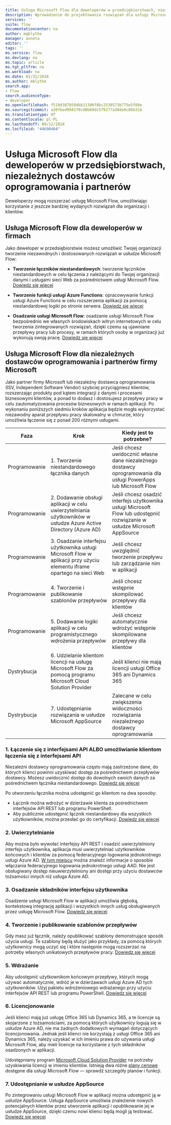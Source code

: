 ```yaml
---
title: Usługa Microsoft Flow dla deweloperów w przedsiębiorstwach, niezależnych dostawców oprogramowania i partnerów| Microsoft Docs
description: Wprowadzenie do projektowania rozwiązań dla usługi Microsoft Flow.
services: ''
suite: flow
documentationcenter: na
author: mgblythe
manager: anneta
editor: ''
tags: ''
ms.service: flow
ms.devlang: na
ms.topic: article
ms.tgt_pltfrm: na
ms.workload: na
ms.date: 01/31/2018
ms.author: mblythe
search.app:
- Flow
search.audienceType:
- developer
ms.openlocfilehash: f510d387b594bb11306f8bc2530573b775e5f08e
ms.sourcegitcommit: a20fbed9941f0cd8b69dc579277a30da9c8bb31b
ms.translationtype: HT
ms.contentlocale: pl-PL
ms.lasthandoff: 09/12/2018
ms.locfileid: "44690404"
---
```

# <a name="microsoft-flow-for-enterprise-developers-isvs-and-partners"></a>Usługa Microsoft Flow dla deweloperów w przedsiębiorstwach, niezależnych dostawców oprogramowania i partnerów

Deweloperzy mogą rozszerzać usługę Microsoft Flow, umożliwiając korzystanie z jeszcze bardziej wydajnych rozwiązań dla organizacji i klientów.

## <a name="microsoft-flow-for-enterprise-developers"></a>Usługa Microsoft Flow dla deweloperów w firmach

Jako deweloper w przedsiębiorstwie możesz umożliwić Twojej organizacji tworzenie niezawodnych i dostosowanych rozwiązań w usłudze Microsoft Flow:

- **Tworzenie łączników niestandardowych**: tworzenie łączników niestandardowych w celu łączenia z należącymi do Twojej organizacji danymi i usługami sieci Web za pośrednictwem usługi Microsoft Flow. [Dowiedz się więcej](https://docs.microsoft.com/connectors/custom-connectors/)

- **Tworzenie funkcji usługi Azure Functions**: opracowywanie funkcji usługi Azure Functions w celu rozszerzenia aplikacji za pomocą niestandardowej logiki po stronie serwera. [Dowiedz się więcej](https://docs.microsoft.com/azure/azure-functions/functions-flow-scenario)

- **Osadzanie usługi Microsoft Flow**: osadzanie usługi Microsoft Flow bezpośrednio we własnych środowiskach witryn internetowych w celu tworzenia zintegrowanych rozwiązań, dzięki czemu są ujawniane przepływy pracy lub procesy, w ramach których osoby w organizacji już wykonują swoją pracę. [Dowiedz się więcej](embed-flow-dev.md)

## <a name="microsoft-flow-for-isvs-and-microsoft-partners"></a>Usługa Microsoft Flow dla niezależnych dostawców oprogramowania i partnerów firmy Microsoft

Jako partner firmy Microsoft lub niezależny dostawca oprogramowania (ISV, Independent Software Vendor) szybciej przyciągniesz klientów, rozszerzając produkty pod kątem integracji z danymi i procesami biznesowymi klientów, a ponad to dodasz i dostosujesz przepływy pracy w celu zautomatyzowania procesów biznesowych w ramach aplikacji. Po wykonaniu poniższych siedmiu kroków aplikacja będzie mogła wykorzystać niezawodny aparat przepływu pracy skalowalny w chmurze, który umożliwia łączenie się z ponad 200 różnymi usługami.

| Faza | Krok | Kiedy jest to potrzebne? |
| --- | --- | --- |
| Programowanie | 1. Tworzenie niestandardowego łącznika danych | Jeśli chcesz uwidocznić własne dane niezależnego dostawcy oprogramowania dla usługi PowerApps lub Microsoft Flow |
| Programowanie | 2. Dodawanie obsługi aplikacji w celu uwierzytelniania użytkowników w usłudze Azure Active Directory (Azure AD) | Jeśli chcesz osadzić interfejs użytkownika usługi Microsoft Flow lub udostępnić rozwiązanie w usłudze Microsoft AppSource | 
| Programowanie | 3. Osadzanie interfejsu użytkownika usługi Microsoft Flow w aplikacji przy użyciu elementu iframe opartego na sieci Web | Jeśli chcesz uwzględnić tworzenie przepływu lub zarządzanie nim w aplikacji | 
| Programowanie | 4. Tworzenie i publikowanie szablonów przepływów | Jeśli chcesz wstępnie skompilować przepływy dla klientów | 
| Programowanie | 5. Dodawanie logiki aplikacji w celu programistycznego wdrożenia przepływów | Jeśli chcesz automatycznie wdrożyć wstępnie skompilowane przepływy dla klientów | 
| Dystrybucja | 6. Udzielanie klientom licencji na usługę Microsoft Flow za pomocą programu Microsoft Cloud Solution Provider | Jeśli klienci nie mają licencji usługi Office 365 ani Dynamics 365 |
| Dystrybucja | 7. Udostępnianie rozwiązania w usłudze Microsoft AppSource | Zalecane w celu zwiększenia widoczności rozwiązania niezależnego dostawcy oprogramowania |

### <a name="1-connecting-to-your-apis-or-enabling-customers-to-connect-to-your-apis"></a>1. Łączenie się z interfejsami API ALBO umożliwianie klientom łączenia się z interfejsami API

Niezależni dostawcy oprogramowania często mają zastrzeżone dane, do których klienci powinni uzyskiwać dostęp za pośrednictwem przepływów dostawcy. Możesz uwidocznić dostęp do dowolnych swoich danych za pośrednictwem łącznika niestandardowego. [Dowiedz się więcej](https://docs.microsoft.com/connectors/custom-connectors/)

Po utworzeniu łącznika można udostępnić go klientom na dwa sposoby:
- Łącznik można wdrożyć w dzierżawie klienta za pośrednictwem interfejsów API REST lub programu PowerShell.
- Aby publicznie udostępnić łącznik niestandardowy dla wszystkich użytkowników, można przesłać go do certyfikacji. [Dowiedz się więcej](https://docs.microsoft.com/connectors/custom-connectors/submit-certification)

### <a name="2-authentication"></a>2. Uwierzytelnianie 

Aby można było wywołać interfejsy API REST i osadzić uwierzytelniony interfejs użytkownika, aplikacja musi uwierzytelniać użytkowników końcowych i klientów za pomocą federacyjnego logowania jednokrotnego usługi Azure AD. [W tym miejscu](https://identity.microsoft.com/) można znaleźć informacje o sposobie włączania federacyjnego logowania jednokrotnego usługi AAD. Nie jest obsługiwany dostęp nieuwierzytelniony ani dostęp przy użyciu dostawców tożsamości innych niż usługa Azure AD. 

### <a name="3-embedding-ui-components"></a>3. Osadzanie składników interfejsu użytkownika

Osadzenie usługi Microsoft Flow w aplikacji umożliwia głęboką, kontekstową integrację aplikacji i wszystkich innych usług obsługiwanych przez usługę Microsoft Flow. [Dowiedz się więcej](embed-flow-dev.md)

### <a name="4-create-and-publish-flow-templates"></a>4. Tworzenie i publikowanie szablonów przepływów

Gdy masz już łącznik, należy opublikować szablony demonstrujące sposób użycia usługi. Te szablony będą służyć jako przykłady, za pomocą których użytkownicy mogą uczyć się i które następnie mogą rozszerzać na potrzeby własnych unikatowych przepływów pracy. [Dowiedz się więcej](../publish-a-template.md)

### <a name="5-deployment"></a>5. Wdrażanie

Aby udostępnić użytkownikom końcowym przepływy, których mogą używać automatycznie, wdróż je w dzierżawach usługi Azure AD tych użytkowników. Użyj pakietu wdrożeniowego wdrażanego przy użyciu interfejsów API REST lub programu PowerShell. [Dowiedz się więcej](https://docs.microsoft.com/powerapps/export-import-packages)

### <a name="6-licensing"></a>6. Licencjonowanie

Jeśli klienci mają już usługę Office 365 lub Dynamics 365, a te licencje są skojarzone z tożsamościami, za pomocą których użytkownicy logują się w usłudze Azure AD, nie ma żadnych dodatkowych wymagań dotyczących licencjonowania. Jednak jeśli klienci nie korzystają z usługi Office 365 ani Dynamics 365, należy uzyskać w ich imieniu prawa do używania usługi Microsoft Flow, aby mieli licencje na korzystanie z tych składników osadzonych w aplikacji.

Udostępniamy program [Microsoft Cloud Solution Provider](https://partner.microsoft.com/cloud-solution-provider) na potrzeby uzyskiwania licencji w imieniu klientów. Istnieją dwa różne [plany cenowe](https://flow.microsoft.com/pricing/) dostępne dla usługi Microsoft Flow — sprawdź szczegóły planów i funkcji.

### <a name="7-list-on-appsource"></a>7. Udostępnianie w usłudze AppSource

Po zintegrowaniu usługi Microsoft Flow w aplikacji można udostępnić ją w usłudze AppSource. Usługa AppSource umożliwia znalezienie nowych potencjalnych klientów przez utworzenie aplikacji i opublikowanie jej w usłudze AppSource, dzięki czemu nowi klienci będą mogli ją testować. [Dowiedz się więcej](dev-appsource-test-drive.md)
